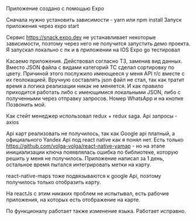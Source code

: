Приложение создано с помощью Expo

Сначала нужно установить зависимости - yarn или npm install
Запуск приложения через expo start

Сервис https://snack.expo.dev не устанавливает некоторые зависимости, поэтому через него не получится запустить демо проекта. 
Я запускал локально с пк и в приложении на IOS Expo go тестировал

Касаемо приложения. Действовал согласно ТЗ, заменив вид данных. 
Вместо JSON файла с видами категорий ТС сделал сортировку по цвету.
Причиной этого послужило имеющееся у меня API т/с вместе с их геолокацией.
Вручную составлять json файл не стал, так как тратит время а логика реализации никак не меняется. И как правило приходится работать либо с имеющимися локальными JSON, либо с полученными через отправку запросов.
Номер WhatsApp и на кнопке Позвонить мой.

Как стейт менеджер использовал redux + redux saga.
Api запросы - axios

Api карт реализовать не получилось, так как Google api платный, а официального Yandex Api под react native как я понял нет.
Есть только https://github.com/volga-volga/react-native-yamap - но на этапе инициализации ключа пояявлялась ошибка по библиотеке, которую решить у меня не получилось.
Приложение написал за 1 день, остальное время пытался интегрировать метки на карту.

react-native-maps тоже подвязываются к google Api, поэтому получилось только отобразить карту.

На reactJs с этим никаких проблем не испытывал, есть рабочие приложения, на которых есть отображение на карте.

По функционалу работает также изменение языка. Работает исправно. 
